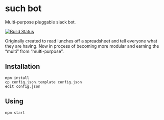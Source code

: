such bot
========

Multi-purpose pluggable slack bot.

[![Build Status](https://travis-ci.org/marek-saji/suchbot.svg)](https://travis-ci.org/marek-saji/suchbot)

Originally created to read lunches off a spreadsheet and tell everyone
what they are having. Now in process of becoming more modular and
earning the “multi” from “multi-purpose”.


## Installation

    npm install
    cp config.json.template config.json
    edit config.json


## Using

    npm start
